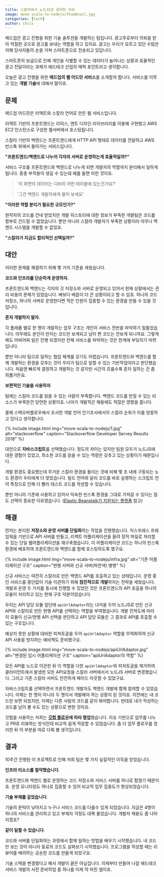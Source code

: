 ```yaml
---
title: 스칼라에서 노드JS로 갈아탄 이유
image: move-scala-to-nodejs/thumbnail.jpg
categories: [tech]
author: chris
---
```


매드업은 광고 진행을 위한 기술 솔루션을 개발하는 팀입니다.
광고주로부터 의뢰을 받아 적절한 곳으로 광고를 보내는 역할을 하고 있지요.
광고는 우리가 모르고 있던 수많은 이해 당사자들의 손을 거쳐 스마트폰으로 전송되고 있답니다.

스마트폰의 보급으로 인해 개인을 식별할 수 있는 데이터가 늘어나는 상황과
효율적인 광고 전달이라는 과제가 애드테크 산업의 매력 포인트라고 생각합니다.

오늘은 광고 진행을 위한 **매드업의 웹 어드민 서비스**를 소개할까 합니다.
서비스를 이루고 있는 **개발 기술**에 대해서 말이죠.

## 문제

매드업 어드민은 리액트와 스칼라 언어로 만든 웹 서비스입니다.

리액트 기반의 프론트엔드는 리덕스, 앤트 디자인 라이브러리를 이용해 구현했고
AWS EC2 인스턴스로 구성한 웹서버에서 호스팅됩니다.

스칼라 기반의 백엔드는 프론트엔드에게 HTTP API 형태로 데이터를 전달하고
AWS 빈스톡 위에서 돌아가는 서비스입니다.

**"프론트엔드/백엔드로 나누어 각자의 서버로 운영하는게 효율적일까?"**

서비스 구조를 프론트엔드와 백엔드로 나누게 되면 개발자의 역할까지 분리해서 일하게 됩니다.
종종 부작용이 생길 수 있는데 예를 들면 이런 것이죠.

> '이 화면의 데이터는 디비의 어떤 테이블에 있는건가요?'

> '그건 백엔드 개발자에게 물어 보세요'

**"이러한 역할 분리가 필요한 규모인가?"**

원작자의 코드를 건네 받았지만 개발 히스토리에 대한 정보가 부족한 개발팀은 코드를 함부로 건드릴 수 없었습니다.
뿐만 아니라 스칼라 개발자가 부족한 상황이라 아무나 백엔드 시스템을 개발할 수 없었죠.

**"스칼라가 지금도 합리적인 선택일까?"**

## 대안

이러한 문제를 해결하기 위해 몇 가지 기준을 세웠습니다.

**코드와 인프라를 단순하게 운영하자.**

프론트엔드와 백엔드는 각자의 깃 저장소와 서버로 운영되고 있어서 현재 상황에서는 관리 비용의 문제가 있었습니다.
배보다 배꼽이 더 큰 상황이라고 할 수 있죠.
하나의 코드 저장소, 하나의 서버로 운영한다면 적은 인원이 집중할 수 있는 환경을 만들 수 있을 것입니다.

**혼자 개발하지 말자.**

각 플래폼 별로 한 명이 개발하는 업무 구조는 개인이 서비스 전반을 파악하기 힘들었습니다.
아무래도 본인이 만지는 코드만 보게되고 남이 짠 코드는 안보게 되니까요.
그렇게 해도 어찌어찌 일은 진행 되겠지만 전체 서비스를 파악하는 것은 한계에 부딪히기 마련입니다.

뿐만 아니라 팀으로 일하는 협업 체계를 갖기도 어렵습니다.
프론트엔드와 백엔드를 함께 개발하는 환경을 갖추는 것이 우리가 팀으로 일할 수 있는 기반작업이라고 판단했습니다.
처음엔 빠르게 결정하고 개발하는 것 같지만 시간이 흐를수록 혼자 일하는 건 좀 외롭거든요.

**보편적인 기술을 사용하자**

팀에는 스칼라 코드를 읽을 수 있는 사람이 부족합니다. 백엔드 코드를 만질 수 있는 리소스가 부족한건 당연한 상황이죠. 나아가 개발직군 채용에도 적잖은 영향을 줍니다.

올해 스택오버플로우에서 조사한 개발 언어 인기조사에서의 스칼라 순위가 이를 방증하고 있다고 생각합니다.

{% include image.html img="move-scala-to-nodejs/1.jpg" alt="stackoverflow" caption="Stackoverflow Developer Servey Results 2018" %}

대안으로 **자바스크립트**를 선택했습니다.
정도의 차이는 있지만 팀원 모두가 노드JS에 대한 경험이 있었고, 최소한 코드를 읽을 수 있는 역량은 갖추고 있는 상황이기 때문입니다.

개발 환경도 중요했는데 무거운 스칼라 환경을 돌리는 것에 비해 몇 초 내에 구동되는 노드 환경이 우리에게 더 맞았습니다.
빌드 언어와 달리 코드를 바로 실행하는 스크립트 언어 특징으로 인해 더 빨리 테스트 코드를 작성할 수 있습니다.

뿐만 아니라 기존에 사용하고 있어서 익숙한 빈스톡 환경을 그대로 가져갈 수 있다는 점도 선택의 중요한 이유였습니다.
([Elastic Beanstalk가 지원되는 플랫폼](https://docs.aws.amazon.com/ko_kr/elasticbeanstalk/latest/dg/concepts.platforms.html) 참고)

## 해결

먼저는 분리된 **저장소와 운영 서버를 단일화**하는 작업을 진행했습니다.
익스프레스 프레임웍을 기반으로 API 서버를 만들고,
리액트 어플리케이션을 올려 정적 파일로 처리할 수 있는 단일 웹어플리케이션을 재구축했습니다.
이 어플리케이션 코드는 하나의 빈스톡 환경에 배포하여 프론트엔드와 백앤드를 함께 호스팅하도록 했구요.

{% include image.html img="move-scala-to-nodejs/infra.jpg" alt="기존 어플리케이션 구조" caption="현행 서버와 신규 서버(파란색) 병행" %}

신규 서비스는 여전히 스칼라로 만든 백엔드 API를 호출하고 있는 상태입니다.
운영 중인 서비스를 중단없이 기술 이관하기 위해 **점진적으로 개발**하자는 전략을 세웠습니다.
개발과 운영 두 가지를 동시에 진행할 수 있었던 것은 프론트엔드의 API 호출을 하나의 모듈이 처리하고 있는 현재 구조 덕분이었습니다.

우리는 API 담당 모듈 앞단에 `apiUrlAdaptor`라는 녀석을 두어 노드JS로 만든 신규 API와 스칼라로 만든 현행 API를 선택하는 역할을 부여했습니다.
개발 진척도에 따라 이 모듈이 신규/현행 API 선택을 판단하고 API 담당 모듈은 그 결과로 API를 호출할 수 있는 구조입니다.

예상치 못한 상황에 대비한 피쳐토글을 두어 `apiUrlAdaptor` 역할을 무력화하여 신규 API 사용을 방지하는 예비책도 준비했구요.

{% include image.html img="move-scala-to-nodejs/apiUrlAdaptor.jpg" alt="변경된 임시 어플리케이션 구조" caption="apiUrlAdaptor의 역할" %}

모든 API를 노드로 이관한 뒤 이 역할을 다한 `apiUrlAdaptor`와 피처토글을 제거하여
클라이언트에서 발생한 모든 API요청을 스칼라 서버에서서 노드JS 서버로 변경했습니다.
그리고 기존 스칼라 서버도 안전하게 페이드 아웃할 수 있었구요.

자바스크립트를 선택하면서 프론트앤드 개발자도 백엔드 개발에 함께 참여할 수 있었습니다.
이제는 한 명이 아니라 두 명이서 개발해야 하는 상황이 된 것이죠.
이전에는 내 코드만 보면 되었지만, 이제는 다른 사람의 코드를 같이 봐야합니다.
반대로 내가 작성하는 코드를 남이 볼 수도 있는 상황으로 변한 것이죠.

깃헙을 사용하는 저희는 **[깃헙 플로우](https://ujuc.github.io/2015/12/16/git-flow-github-flow-gitlab-flow/)에 따라 협업**했습니다.
이슈 기반으로 업무를 나누고 PR로 리뷰하는 방식인데 비교적 쉽게 적응할 수 있었습니다.
좀 더 업무 플로우를 정리한 뒤 이 부분을 따로 다뤄 볼 생각입니다.

## 결과

10주간 진행된 이 프로젝트로 인해 저희 팀은 몇 가지 실질적인 이득을 얻었습니다.

**인프라 리소스를 절약했습니다**.

프론트엔드와 백엔드 별로 운영하는 코드 저장소와 서비스 서버를 하나로 합쳤기 때문이죠.
운영 모니터링도 하나로 집중할 수 있어 비교적 업무 집중도가 향상되었습니다.

**기술 부채를 갚았습니다**.

기술의 문턱이 낮아지고 누구나 서비스 코드를 다룰수 있게 되었습니다.
지금은 4명이 하나의 서비스를 관리하고 있고 부재자 걱정도 대폭 줄었습니다.
개발자 채용도 좀 나아지겠죠?

**같이 일할 수 있습니다**.

코드와 서버를 단일화하는 과정에서 함께 일하는 방법을 배우기 시작했습니다.
내 코드만 보는 것이 아니라 동료의 코드도 살펴보기 시작했습니다.
프로그램을 작성할 때는 리뷰어를 배려하는 공손한 코드를 만들게 되었구요.

기술 스택을 변경했다고 해서 개발이 끝은 아닐겁니다.
이제부터 만들어 나갈 애드테크 서비스 개발의 사전 준비작업 중 하나를 이제 막 마친 셈이죠.
